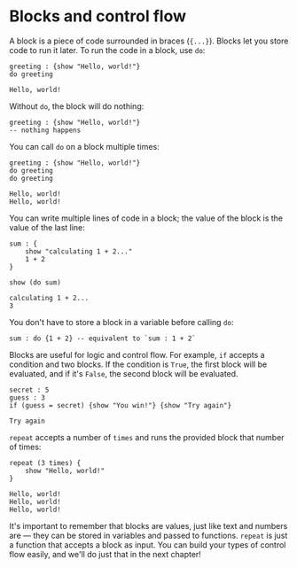 # Blocks and control flow

A block is a piece of code surrounded in braces (`{...}`). Blocks let you store code to run it later. To run the code in a block, use `do`:

```wipple
greeting : {show "Hello, world!"}
do greeting
```

```wipple-output
Hello, world!
```

Without `do`, the block will do nothing:

```wipple
greeting : {show "Hello, world!"}
-- nothing happens
```

You can call `do` on a block multiple times:

```wipple
greeting : {show "Hello, world!"}
do greeting
do greeting
```

```wipple-output
Hello, world!
Hello, world!
```

You can write multiple lines of code in a block; the value of the block is the value of the last line:

```wipple
sum : {
    show "calculating 1 + 2..."
    1 + 2
}

show (do sum)
```

```wipple-output
calculating 1 + 2...
3
```

You don't have to store a block in a variable before calling `do`:

```wipple
sum : do {1 + 2} -- equivalent to `sum : 1 + 2`
```

Blocks are useful for logic and control flow. For example, `if` accepts a condition and two blocks. If the condition is `True`, the first block will be evaluated, and if it's `False`, the second block will be evaluated.

```wipple
secret : 5
guess : 3
if (guess = secret) {show "You win!"} {show "Try again"}
```

```wipple-output
Try again
```

`repeat` accepts a number of `times` and runs the provided block that number of times:

```wipple
repeat (3 times) {
    show "Hello, world!"
}
```

```wipple-output
Hello, world!
Hello, world!
Hello, world!
```

It's important to remember that blocks are values, just like text and numbers are — they can be stored in variables and passed to functions. `repeat` is just a function that accepts a block as input. You can build your types of control flow easily, and we'll do just that in the next chapter!
